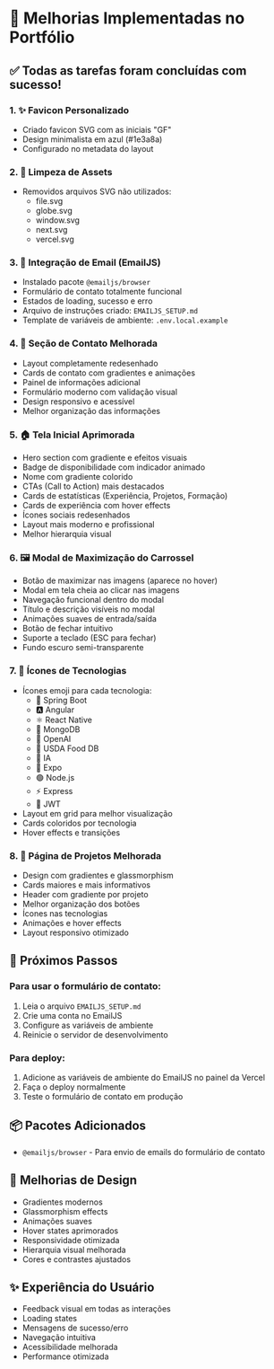 # 🎉 Melhorias Implementadas no Portfólio

## ✅ Todas as tarefas foram concluídas com sucesso!

### 1. ✨ Favicon Personalizado
- Criado favicon SVG com as iniciais "GF"
- Design minimalista em azul (#1e3a8a)
- Configurado no metadata do layout

### 2. 🧹 Limpeza de Assets
- Removidos arquivos SVG não utilizados:
  - file.svg
  - globe.svg
  - window.svg
  - next.svg
  - vercel.svg

### 3. 📧 Integração de Email (EmailJS)
- Instalado pacote `@emailjs/browser`
- Formulário de contato totalmente funcional
- Estados de loading, sucesso e erro
- Arquivo de instruções criado: `EMAILJS_SETUP.md`
- Template de variáveis de ambiente: `.env.local.example`

### 4. 🎨 Seção de Contato Melhorada
- Layout completamente redesenhado
- Cards de contato com gradientes e animações
- Painel de informações adicional
- Formulário moderno com validação visual
- Design responsivo e acessível
- Melhor organização das informações

### 5. 🏠 Tela Inicial Aprimorada
- Hero section com gradiente e efeitos visuais
- Badge de disponibilidade com indicador animado
- Nome com gradiente colorido
- CTAs (Call to Action) mais destacados
- Cards de estatísticas (Experiência, Projetos, Formação)
- Cards de experiência com hover effects
- Ícones sociais redesenhados
- Layout mais moderno e profissional
- Melhor hierarquia visual

### 6. 🖼️ Modal de Maximização do Carrossel
- Botão de maximizar nas imagens (aparece no hover)
- Modal em tela cheia ao clicar nas imagens
- Navegação funcional dentro do modal
- Título e descrição visíveis no modal
- Animações suaves de entrada/saída
- Botão de fechar intuitivo
- Suporte a teclado (ESC para fechar)
- Fundo escuro semi-transparente

### 7. 🎯 Ícones de Tecnologias
- Ícones emoji para cada tecnologia:
  - 🍃 Spring Boot
  - 🅰️ Angular
  - ⚛️ React Native
  - 🍃 MongoDB
  - 🤖 OpenAI
  - 🥗 USDA Food DB
  - 🧠 IA
  - 📱 Expo
  - 🟢 Node.js
  - ⚡ Express
  - 🔐 JWT
- Layout em grid para melhor visualização
- Cards coloridos por tecnologia
- Hover effects e transições

### 8. 📄 Página de Projetos Melhorada
- Design com gradientes e glassmorphism
- Cards maiores e mais informativos
- Header com gradiente por projeto
- Melhor organização dos botões
- Ícones nas tecnologias
- Animações e hover effects
- Layout responsivo otimizado

## 🚀 Próximos Passos

### Para usar o formulário de contato:
1. Leia o arquivo `EMAILJS_SETUP.md`
2. Crie uma conta no EmailJS
3. Configure as variáveis de ambiente
4. Reinicie o servidor de desenvolvimento

### Para deploy:
1. Adicione as variáveis de ambiente do EmailJS no painel da Vercel
2. Faça o deploy normalmente
3. Teste o formulário de contato em produção

## 📦 Pacotes Adicionados
- `@emailjs/browser` - Para envio de emails do formulário de contato

## 🎨 Melhorias de Design
- Gradientes modernos
- Glassmorphism effects
- Animações suaves
- Hover states aprimorados
- Responsividade otimizada
- Hierarquia visual melhorada
- Cores e contrastes ajustados

## ✨ Experiência do Usuário
- Feedback visual em todas as interações
- Loading states
- Mensagens de sucesso/erro
- Navegação intuitiva
- Acessibilidade melhorada
- Performance otimizada
